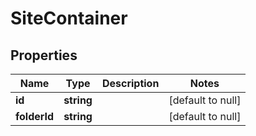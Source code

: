 # SiteContainer

## Properties
Name | Type | Description | Notes
------------ | ------------- | ------------- | -------------
**id** | **string** |  | [default to null]
**folderId** | **string** |  | [default to null]


